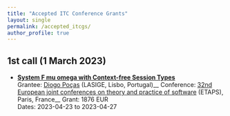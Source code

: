 ```yaml
---
title: "Accepted ITC Conference Grants"
layout: single
permalink: /accepted_itcgs/
author_profile: true
---
```


<!--
* **Title**   
  Grantee:   
  Conference:   
  Grant: 0 EUR  
  Dates: 2023-03-01 to 2023-04-01
-->

## 1st call (1 March 2023)

* **[System F mu omega with Context-free Session Types](https://arxiv.org/abs/2301.08659)**  
  Grantee: [Diogo Poças](https://diogopocas1991.gitlab.io) (LASIGE, Lisbo, Portugal)__
  Conference: [32nd European joint conferences on theory and practice of software](https://etaps.org/2023/) (ETAPS), Paris, France__
  Grant: 1876 EUR  
  Dates: 2023-04-23 to 2023-04-27
